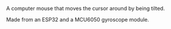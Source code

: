 A computer mouse that moves the cursor around by being tilted.

Made from an ESP32 and a MCU6050 gyroscope module.
